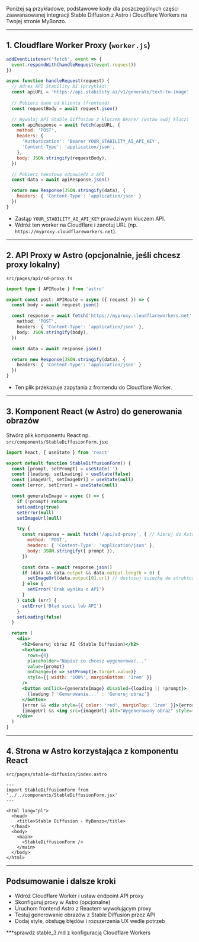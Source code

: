 Poniżej są przykładowe, podstawowe kody dla poszczególnych części zaawansowanej integracji Stable Diffusion z Astro i Cloudflare Workers na Twojej stronie MyBonzo.

***

## 1. Cloudflare Worker Proxy (`worker.js`)

```js
addEventListener('fetch', event => {
  event.respondWith(handleRequest(event.request))
})

async function handleRequest(request) {
  // Adres API Stability AI (przykład)
  const apiURL = 'https://api.stability.ai/v1/generate/text-to-image'
  
  // Pobierz dane od klienta (frontend)
  const requestBody = await request.json()

  // Wywołaj API Stable Diffusion z kluczem Bearer (wstaw swój klucz)
  const apiResponse = await fetch(apiURL, {
    method: 'POST',
    headers: {
      'Authorization': 'Bearer YOUR_STABILITY_AI_API_KEY',
      'Content-Type': 'application/json',
    },
    body: JSON.stringify(requestBody),
  })

  // Pobierz tekstową odpowiedź z API
  const data = await apiResponse.json()

  return new Response(JSON.stringify(data), {
    headers: { 'Content-Type': 'application/json' }
  })
}
```

- Zastąp `YOUR_STABILITY_AI_API_KEY` prawdziwym kluczem API.
- Wdróż ten worker na Cloudflare i zanotuj URL (np. `https://myproxy.cloudflareworkers.net`).

***

## 2. API Proxy w Astro (opcjonalnie, jeśli chcesz proxy lokalny)

`src/pages/api/sd-proxy.ts`

```ts
import type { APIRoute } from 'astro'

export const post: APIRoute = async ({ request }) => {
  const body = await request.json()

  const response = await fetch('https://myproxy.cloudflareworkers.net', { // URL do CF Worker
    method: 'POST',
    headers: { 'Content-Type': 'application/json' },
    body: JSON.stringify(body),
  })

  const data = await response.json()

  return new Response(JSON.stringify(data), {
    headers: { 'Content-Type': 'application/json' }
  })
}
```

- Ten plik przekazuje zapytania z frontendu do Cloudflare Worker.

***

## 3. Komponent React (w Astro) do generowania obrazów

Stwórz plik komponentu React np. `src/components/StableDiffusionForm.jsx`:

```jsx
import React, { useState } from 'react'

export default function StableDiffusionForm() {
  const [prompt, setPrompt] = useState('')
  const [loading, setLoading] = useState(false)
  const [imageUrl, setImageUrl] = useState(null)
  const [error, setError] = useState(null)

  const generateImage = async () => {
    if (!prompt) return
    setLoading(true)
    setError(null)
    setImageUrl(null)

    try {
      const response = await fetch('/api/sd-proxy', { // kieruj do Astro API proxy
        method: 'POST',
        headers: { 'Content-Type': 'application/json' },
        body: JSON.stringify({ prompt }),
      })

      const data = await response.json()
      if (data && data.output && data.output.length > 0) {
        setImageUrl(data.output[0].url) // dostosuj ścieżkę do struktury odpowiedzi API
      } else {
        setError('Brak wyniku z API')
      }
    } catch (err) {
      setError('Błąd sieci lub API')
    }
    setLoading(false)
  }

  return (
    <div>
      <h2>Generuj obraz AI (Stable Diffusion)</h2>
      <textarea
        rows={4}
        placeholder="Napisz co chcesz wygenerować..."
        value={prompt}
        onChange={e => setPrompt(e.target.value)}
        style={{ width: '100%', marginBottom: '1rem' }}
      />
      <button onClick={generateImage} disabled={loading || !prompt}>
        {loading ? 'Generowanie...' : 'Generuj obraz'}
      </button>
      {error && <div style={{ color: 'red', marginTop: '1rem' }}>{error}</div>}
      {imageUrl && <img src={imageUrl} alt="Wygenerowany obraz" style={{ marginTop: '1rem', maxWidth: '100%' }} />}
    </div>
  )
}
```

***

## 4. Strona w Astro korzystająca z komponentu React

`src/pages/stable-diffusion/index.astro`

```astro
---
import StableDiffusionForm from '../../components/StableDiffusionForm.jsx'
---

<html lang="pl">
  <head>
    <title>Stable Diffusion - MyBonzo</title>
  </head>
  <body>
    <main>
      <StableDiffusionForm />
    </main>
  </body>
</html>
```

***

## Podsumowanie i dalsze kroki

- Wdróż Cloudflare Worker i ustaw endpoint API proxy
- Skonfiguruj proxy w Astro (opcjonalne)
- Uruchom frontend Astro z Reactem wywołującym proxy
- Testuj generowanie obrazów z Stable Diffusion przez API
- Dodaj style, obsługę błędów i rozszerzenia UX wedle potrzeb

***sprawdz stable_3.md z konfiguracją Cloudflare Workers 
